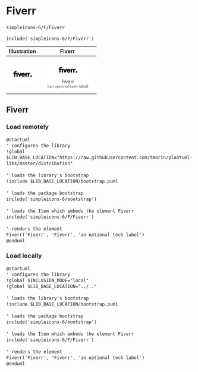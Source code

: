 # Fiverr


```text
simpleicons-6/F/Fiverr
```

```text
include('simpleicons-6/F/Fiverr')
```



| Illustration | Fiverr |
| :---: | :---: |
| ![illustration for Illustration](../../simpleicons-6/F/Fiverr.png) | ![illustration for Fiverr](../../simpleicons-6/F/Fiverr.Local.png) |




## Fiverr

### Load remotely
```plantuml
@startuml
' configures the library
!global $LIB_BASE_LOCATION="https://raw.githubusercontent.com/tmorin/plantuml-libs/master/distribution"

' loads the library's bootstrap
!include $LIB_BASE_LOCATION/bootstrap.puml

' loads the package bootstrap
include('simpleicons-6/bootstrap')

' loads the Item which embeds the element Fiverr
include('simpleicons-6/F/Fiverr')

' renders the element
Fiverr('Fiverr', 'Fiverr', 'an optional tech label')
@enduml
```

### Load locally
```plantuml
@startuml
' configures the library
!global $INCLUSION_MODE="local"
!global $LIB_BASE_LOCATION="../.."

' loads the library's bootstrap
!include $LIB_BASE_LOCATION/bootstrap.puml

' loads the package bootstrap
include('simpleicons-6/bootstrap')

' loads the Item which embeds the element Fiverr
include('simpleicons-6/F/Fiverr')

' renders the element
Fiverr('Fiverr', 'Fiverr', 'an optional tech label')
@enduml
```

